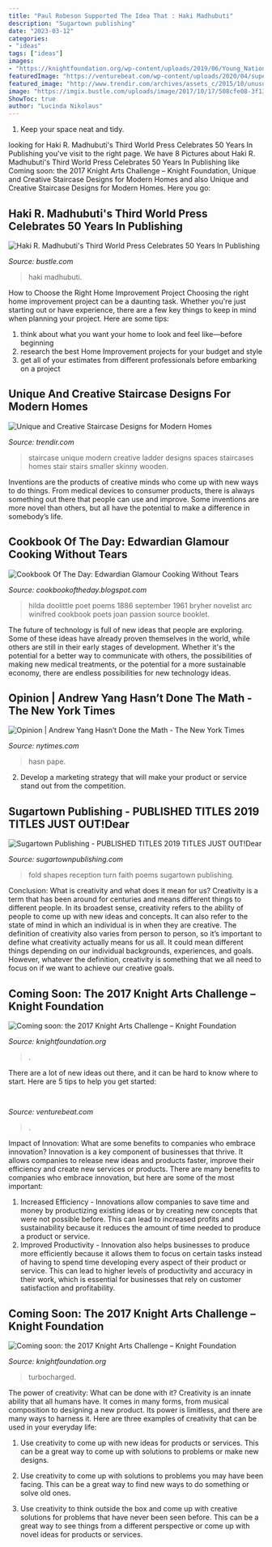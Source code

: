 ```yaml
---
title: "Paul Robeson Supported The Idea That : Haki Madhubuti"
description: "Sugartown publishing"
date: "2023-03-12"
categories:
- "ideas"
tags: ["ideas"]
images:
- "https://knightfoundation.org/wp-content/uploads/2019/06/Young_Nation_candid_Erik_Howard-1.jpg"
featuredImage: "https://venturebeat.com/wp-content/uploads/2020/04/superplus-Hills_of_Steel_2_GamePlay.jpg?w=800"
featured_image: "http://www.trendir.com/archives/assets_c/2015/10/unusual-unique-staircase-modern-home-stair-ladder-thumb-autox787-57044.jpg"
image: "https://imgix.bustle.com/uploads/image/2017/10/17/508cfe08-3f13-463c-8043-fd991652b42d-20953985_10155682826649038_5357079366773544128_n.jpg?w=1200&amp;h=630&amp;q=70&amp;fit=crop&amp;crop=faces&amp;fm=jpg"
ShowToc: true
author: "Lucinda Nikolaus"
---
```



1. Keep your space neat and tidy.

	

		
looking for Haki R. Madhubuti&#039;s Third World Press Celebrates 50 Years In Publishing you've visit to the right page. We have 8 Pictures about Haki R. Madhubuti&#039;s Third World Press Celebrates 50 Years In Publishing like Coming soon: the 2017 Knight Arts Challenge – Knight Foundation, Unique and Creative Staircase Designs for Modern Homes and also Unique and Creative Staircase Designs for Modern Homes. Here you go:
		
    
## Haki R. Madhubuti&#039;s Third World Press Celebrates 50 Years In Publishing

<img loading=lazy src="https://imgix.bustle.com/uploads/image/2017/10/17/508cfe08-3f13-463c-8043-fd991652b42d-20953985_10155682826649038_5357079366773544128_n.jpg?w=1200&amp;h=630&amp;q=70&amp;fit=crop&amp;crop=faces&amp;fm=jpg" onerror="this.onerror=null;this.src='https://tse3.mm.bing.net/th?id=OIP.hp8ymjaKx5Y6_Sp70onsRgHaD4&amp;pid=15.1';" alt="Haki R. Madhubuti&#039;s Third World Press Celebrates 50 Years In Publishing">

_Source: bustle.com_

>haki madhubuti. 

	

How to Choose the Right Home Improvement Project
Choosing the right home improvement project can be a daunting task. Whether you're just starting out or have experience, there are a few key things to keep in mind when planning your project. Here are some tips: 
1. think about what you want your home to look and feel like—before beginning
2. research the best Home Improvement projects for your budget and style
3. get all of your estimates from different professionals before embarking on a project

    
## Unique And Creative Staircase Designs For Modern Homes

<img loading=lazy src="http://www.trendir.com/archives/assets_c/2015/10/unusual-unique-staircase-modern-home-stair-ladder-thumb-autox787-57044.jpg" onerror="this.onerror=null;this.src='https://tse4.mm.bing.net/th?id=OIP.p7EEgGdO-NR7Oeymrl9pxAHaJR&amp;pid=15.1';" alt="Unique and Creative Staircase Designs for Modern Homes">

_Source: trendir.com_

>staircase unique modern creative ladder designs spaces staircases homes stair stairs smaller skinny wooden. 

	

Inventions are the products of creative minds who come up with new ways to do things. From medical devices to consumer products, there is always something out there that people can use and improve. Some inventions are more novel than others, but all have the potential to make a difference in somebody’s life.

    
## Cookbook Of The Day: Edwardian Glamour Cooking Without Tears

<img loading=lazy src="https://3.bp.blogspot.com/_nm0ZwIuHvO0/Sso88gJAL-I/AAAAAAAAByA/wGKzNLBLKMc/s400/hilda_doolittle.jpg" onerror="this.onerror=null;this.src='https://tse3.mm.bing.net/th?id=OIP.cwI5oyv8MK9RCiG7R6AAQgAAAA&amp;pid=15.1';" alt="Cookbook Of The Day: Edwardian Glamour Cooking Without Tears">

_Source: cookbookoftheday.blogspot.com_

>hilda doolittle poet poems 1886 september 1961 bryher novelist arc winifred cookbook poets joan passion source booklet. 

	

The future of technology is full of new ideas that people are exploring. Some of these ideas have already proven themselves in the world, while others are still in their early stages of development. Whether it's the potential for a better way to communicate with others, the possibilities of making new medical treatments, or the potential for a more sustainable economy, there are endless possibilities for new technology ideas.

    
## Opinion | Andrew Yang Hasn’t Done The Math - The New York Times

<img loading=lazy src="https://static01.nyt.com/images/2021/04/15/opinion/15krugman-final/15krugman-final-superJumbo.jpg?quality=90&amp;auto=webp" onerror="this.onerror=null;this.src='https://tse4.mm.bing.net/th?id=OIP.08h3hHj0EApYuETlMToYIgHaKX&amp;pid=15.1';" alt="Opinion | Andrew Yang Hasn’t Done the Math - The New York Times">

_Source: nytimes.com_

>hasn pape. 

	

2. Develop a marketing strategy that will make your product or service stand out from the competition.

    
## Sugartown Publishing - PUBLISHED TITLES 2019 TITLES JUST OUT!﻿Dear

<img loading=lazy src="http://sugartownpublishing.com/yahoo_site_admin/assets/images/Among_the_Shapes_that_Fold_and_Fly_cover.232102348_std.jpg" onerror="this.onerror=null;this.src='https://tse4.mm.bing.net/th?id=OIP.48-_9nzvxwv5MLSr46X-tgAAAA&amp;pid=15.1';" alt="Sugartown Publishing - PUBLISHED TITLES 2019 TITLES JUST OUT!﻿Dear">

_Source: sugartownpublishing.com_

>fold shapes reception turn faith poems sugartown publishing. 

	

Conclusion: What is creativity and what does it mean for us?
Creativity is a term that has been around for centuries and means different things to different people. In its broadest sense, creativity refers to the ability of people to come up with new ideas and concepts. It can also refer to the state of mind in which an individual is in when they are creative. The definition of creativity also varies from person to person, so it’s important to define what creativity actually means for us all. It could mean different things depending on our individual backgrounds, experiences, and goals. However, whatever the definition, creativity is something that we all need to focus on if we want to achieve our creative goals.

    
## Coming Soon: The 2017 Knight Arts Challenge – Knight Foundation

<img loading=lazy src="https://knightfoundation.org/wp-content/uploads/2017/01/showdrawnmiami_projectphoto.jpeg" onerror="this.onerror=null;this.src='https://tse3.mm.bing.net/th?id=OIP.YrkLDOFKUipdasB6xPKb1QHaFj&amp;pid=15.1';" alt="Coming soon: the 2017 Knight Arts Challenge – Knight Foundation">

_Source: knightfoundation.org_

>. 

	

There are a lot of new ideas out there, and it can be hard to know where to start. Here are 5 tips to help you get started: 

    
## 

<img loading=lazy src="https://venturebeat.com/wp-content/uploads/2020/04/superplus-Hills_of_Steel_2_GamePlay.jpg?w=800" onerror="this.onerror=null;this.src='https://tse1.mm.bing.net/th?id=OIP.CIn9d4yIJMVcFRsH4AdGBgHaDt&amp;pid=15.1';" alt="">

_Source: venturebeat.com_

>. 

	

Impact of Innovation: What are some benefits to companies who embrace innovation?
Innovation is a key component of businesses that thrive. It allows companies to release new ideas and products faster, improve their efficiency and create new services or products. There are many benefits to companies who embrace innovation, but here are some of the most important: 
1. Increased Efficiency - Innovations allow companies to save time and money by productizing existing ideas or by creating new concepts that were not possible before. This can lead to increased profits and sustainability because it reduces the amount of time needed to produce a product or service. 
2. Improved Productivity - Innovation also helps businesses to produce more efficiently because it allows them to focus on certain tasks instead of having to spend time developing every aspect of their product or service. This can lead to higher levels of productivity and accuracy in their work, which is essential for businesses that rely on customer satisfaction and profitability.

    
## Coming Soon: The 2017 Knight Arts Challenge – Knight Foundation

<img loading=lazy src="https://knightfoundation.org/wp-content/uploads/2019/06/Young_Nation_candid_Erik_Howard-1.jpg" onerror="this.onerror=null;this.src='https://tse4.mm.bing.net/th?id=OIP.TxJqZOBLZeAJopp-_VnDtwHaE7&amp;pid=15.1';" alt="Coming soon: the 2017 Knight Arts Challenge – Knight Foundation">

_Source: knightfoundation.org_

>turbocharged. 

	

The power of creativity: What can be done with it?
Creativity is an innate ability that all humans have. It comes in many forms, from musical composition to designing a new product. Its power is limitless, and there are many ways to harness it. Here are three examples of creativity that can be used in your everyday life:
1. Use creativity to come up with new ideas for products or services. This can be a great way to come up with solutions to problems or make new designs.

2. Use creativity to come up with solutions to problems you may have been facing. This can be a great way to find new ways to do something or solve old ones.

3. Use creativity to think outside the box and come up with creative solutions for problems that have never been seen before. This can be a great way to see things from a different perspective or come up with novel ideas for products or services.


